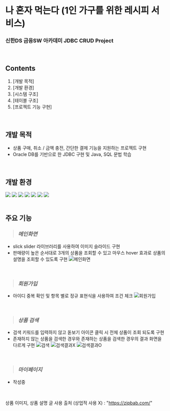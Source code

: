 # 나 혼자 먹는다 (1인 가구를 위한 레시피 서비스)

### 신한DS 금융SW 아카데미 JDBC CRUD Project
<br>

## Contents
1. [개발 목적]
2. [개발 환경]
3. [시스템 구조]
4. [테이블 구조]
5. [프로젝트 기능 구현]
<br>

## 개발 목적
- 상품 구매, 취소 / 금액 충전, 간단한 결제 기능을 지원하는 프로젝트 구현
- Oracle DB를 기반으로 한 JDBC 구현 및 Java, SQL 문법 학습
<br>

## 개발 환경
<div>
  <img src="https://img.shields.io/badge/Windows-0078D6?style=for-the-badge&logo=windows&logoColor=white" />
  <img src="https://img.shields.io/badge/HTML-239120?style=for-the-badge&logo=html5&logoColor=white" />
  <img src="https://img.shields.io/badge/CSS-239120?style=for-the-badge&logo=css3&logoColor=white" />
  <img src="https://img.shields.io/badge/JavaScript-F7DF1E?style=for-the-badge&logo=JavaScript&logoColor=white" />
  <img src="https://img.shields.io/badge/jQuery-0769AD?style=for-the-badge&logo=jquery&logoColor=white" />
  <img src="https://img.shields.io/badge/Java-ED8B00?style=for-the-badge&logo=openjdk&logoColor=white" />
  <img src="https://img.shields.io/badge/Oracle-F80000?style=for-the-badge&logo=oracle&logoColor=black" />
</div>
<br>

## 주요 기능
> ### *메인화면*
- slick slider 라이브러리를 사용하여 이미지 슬라이드 구현
- 판매량이 높은 순서대로 3개의 상품을 조회할 수 있고 마우스 hover 효과로 상품의 설명을 조회할 수 있도록 구현
![메인화면](https://github.com/user-attachments/assets/8235807a-ddbb-40d9-95ac-b1af04c2ff37)
<br>

> ### *회원가입*
- 아이디 중복 확인 및 항목 별로 정규 표현식을 사용하여 조건 체크
![회원가입](https://github.com/user-attachments/assets/e5437001-7ba2-460c-8e94-2a4baf6f2029)
<br>

> ### *상품 검색*
- 검색 키워드를 입력하지 않고 돋보기 아이콘 클릭 시 전체 상품이 조회 되도록 구현
- 존재하지 않는 상품을 검색한 경우와 존재하는 상품을 검색한 경우의 결과 화면을 다르게 구현
![검색](https://github.com/user-attachments/assets/8a3b057d-407a-4fae-802b-3493605903e1)
![검색결과X](https://github.com/user-attachments/assets/4f761e34-66da-48c3-b231-b70f93eb05be)
![검색결과O](https://github.com/user-attachments/assets/1fd3419f-0289-464e-8627-b050d9d5072c)
<br>

> ### *마이페이지*
- 작성중
<br>

상품 이미지, 상품 설명 글 사용 출처 (상업적 사용 X) : "https://zipbab.com/"
